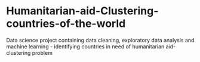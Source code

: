 # Humanitarian-aid-Clustering-countries-of-the-world
Data science project containing data cleaning, exploratory data analysis and machine learning - identifying countries in need of humanitarian aid- clustering problem
